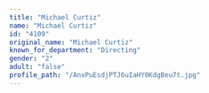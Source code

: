 ```yaml
---
title: "Michael Curtiz"
name: "Michael Curtiz"
id: "4109"
original_name: "Michael Curtiz"
known_for_department: "Directing"
gender: "2"
adult: "false"
profile_path: "/AnxPuEsdjPTJ6uIaHY0KdgBeu7t.jpg"
---
```

